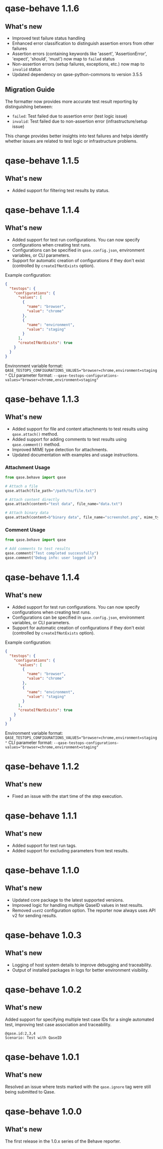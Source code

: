 # qase-behave 1.1.6

## What's new

- Improved test failure status handling
- Enhanced error classification to distinguish assertion errors from other failures
- Assertion errors (containing keywords like 'assert', 'AssertionError', 'expect', 'should', 'must') now map to `failed` status
- Non-assertion errors (setup failures, exceptions, etc.) now map to `invalid` status
- Updated dependency on qase-python-commons to version 3.5.5

## Migration Guide

The formatter now provides more accurate test result reporting by distinguishing between:
- `failed`: Test failed due to assertion error (test logic issue)
- `invalid`: Test failed due to non-assertion error (infrastructure/setup issue)

This change provides better insights into test failures and helps identify whether issues are related to test logic or infrastructure problems.

# qase-behave 1.1.5

## What's new

- Added support for filtering test results by status.

# qase-behave 1.1.4

## What's new

- Added support for test run configurations. You can now specify configurations when creating test runs.
- Configurations can be specified in `qase.config.json`, environment variables, or CLI parameters.
- Support for automatic creation of configurations if they don't exist (controlled by `createIfNotExists` option).

Example configuration:
```json
{
  "testops": {
    "configurations": {
      "values": [
        {
          "name": "browser",
          "value": "chrome"
        },
        {
          "name": "environment", 
          "value": "staging"
        }
      ],
      "createIfNotExists": true
    }
  }
}
```

Environment variable format: `QASE_TESTOPS_CONFIGURATIONS_VALUES="browser=chrome,environment=staging"`
CLI parameter format: `--qase-testops-configurations-values="browser=chrome,environment=staging"`

# qase-behave 1.1.3

## What's new

- Added support for file and content attachments to test results using `qase.attach()` method.
- Added support for adding comments to test results using `qase.comment()` method.
- Improved MIME type detection for attachments.
- Updated documentation with examples and usage instructions.

### Attachment Usage

```python
from qase.behave import qase

# Attach a file
qase.attach(file_path="/path/to/file.txt")

# Attach content directly
qase.attach(content="test data", file_name="data.txt")

# Attach binary data
qase.attach(content=b"binary data", file_name="screenshot.png", mime_type="image/png")
```

### Comment Usage

```python
from qase.behave import qase

# Add comments to test results
qase.comment("Test completed successfully")
qase.comment("Debug info: user logged in")
```

# qase-behave 1.1.4

## What's new

- Added support for test run configurations. You can now specify configurations when creating test runs.
- Configurations can be specified in `qase.config.json`, environment variables, or CLI parameters.
- Support for automatic creation of configurations if they don't exist (controlled by `createIfNotExists` option).

Example configuration:
```json
{
  "testops": {
    "configurations": {
      "values": [
        {
          "name": "browser",
          "value": "chrome"
        },
        {
          "name": "environment", 
          "value": "staging"
        }
      ],
      "createIfNotExists": true
    }
  }
}
```

Environment variable format: `QASE_TESTOPS_CONFIGURATIONS_VALUES="browser=chrome,environment=staging"`
CLI parameter format: `--qase-testops-configurations-values="browser=chrome,environment=staging"`

# qase-behave 1.1.2

## What's new

- Fixed an issue with the start time of the step execution.

# qase-behave 1.1.1

## What's new

- Added support for test run tags.
- Added support for excluding parameters from test results.

# qase-behave 1.1.0

## What's new

- Updated core package to the latest supported versions.
- Improved logic for handling multiple QaseID values in test results.
- Removed `useV2` configuration option. The reporter now always uses API v2 for sending results.

# qase-behave 1.0.3

## What's new

- Logging of host system details to improve debugging and traceability.  
- Output of installed packages in logs for better environment visibility.  

# qase-behave 1.0.2

## What's new

Added support for specifying multiple test case IDs for a single automated test, improving test case association and
traceability.

```gherkin
@qase.id:2,3,4
Scenario: Test with QaseID
```
# qase-behave 1.0.1

## What's new

Resolved an issue where tests marked with the `qase.ignore` tag were still being submitted to Qase.

# qase-behave 1.0.0

## What's new

The first release in the 1.0.x series of the Behave reporter.
